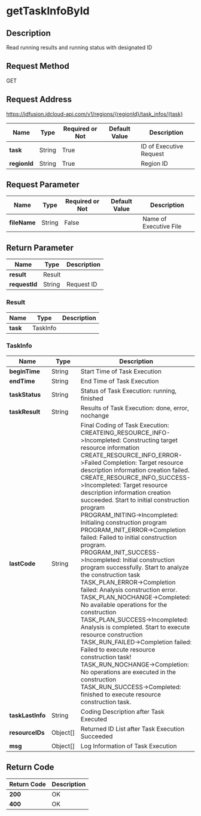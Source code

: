 # getTaskInfoById


## Description
Read running results and running status with designated ID

## Request Method
GET

## Request Address
https://jdfusion.jdcloud-api.com/v1/regions/{regionId}/task_infos/{task}

|Name|Type|Required or Not|Default Value|Description|
|---|---|---|---|---|
|**task**|String|True| |ID of Executive Request|
|**regionId**|String|True| |Region ID|

## Request Parameter
|Name|Type|Required or Not|Default Value|Description|
|---|---|---|---|---|
|**fileName**|String|False| |Name of Executive File|


## Return Parameter
|Name|Type|Description|
|---|---|---|
|**result**|Result| |
|**requestId**|String|Request ID|

### Result
|Name|Type|Description|
|---|---|---|
|**task**|TaskInfo| |
### TaskInfo
|Name|Type|Description|
|---|---|---|
|**beginTime**|String|Start Time of Task Execution|
|**endTime**|String|End Time of Task Execution|
|**taskStatus**|String|Status of Task Execution: running, finished|
|**taskResult**|String|Results of Task Execution: done, error, nochange|
|**lastCode**|String|Final Coding of Task Execution:<br>CREATEING_RESOURCE_INFO->Incompleted: Constructing target resource information<br>CREATE_RESOURCE_INFO_ERROR->Failed Completion: Target resource description information creation failed. <br>CREATE_RESOURCE_INFO_SUCCESS->Incompleted: Target resource description information creation succeeded. Start to initial construction program<br>PROGRAM_INITING->Incompleted: Initialing construction program<br>PROGRAM_INIT_ERROR->Completion failed: Failed to initial construction program. <br>PROGRAM_INIT_SUCCESS->Incompleted: Initial construction program successfully. Start to analyze the construction task<br>TASK_PLAN_ERROR->Completion failed: Analysis construction error. <br>TASK_PLAN_NOCHANGE->Completed: No available operations for the construction<br>TASK_PLAN_SUCCESS->Incompleted: Analysis is completed. Start to execute resource construction<br>TASK_RUN_FAILED->Completion failed: Failed to execute resource construction task! <br>TASK_RUN_NOCHANGE->Completion: No operations are executed in the construction<br>TASK_RUN_SUCCESS->Completed: finished to execute resource construction task.|
|**taskLastInfo**|String|Coding Description after Task Executed|
|**resourceIDs**|Object[]|Returned ID List after Task Execution Succeeded|
|**msg**|Object[]|Log Information of Task Execution|

## Return Code
|Return Code|Description|
|---|---|
|**200**|OK|
|**400**|OK|
